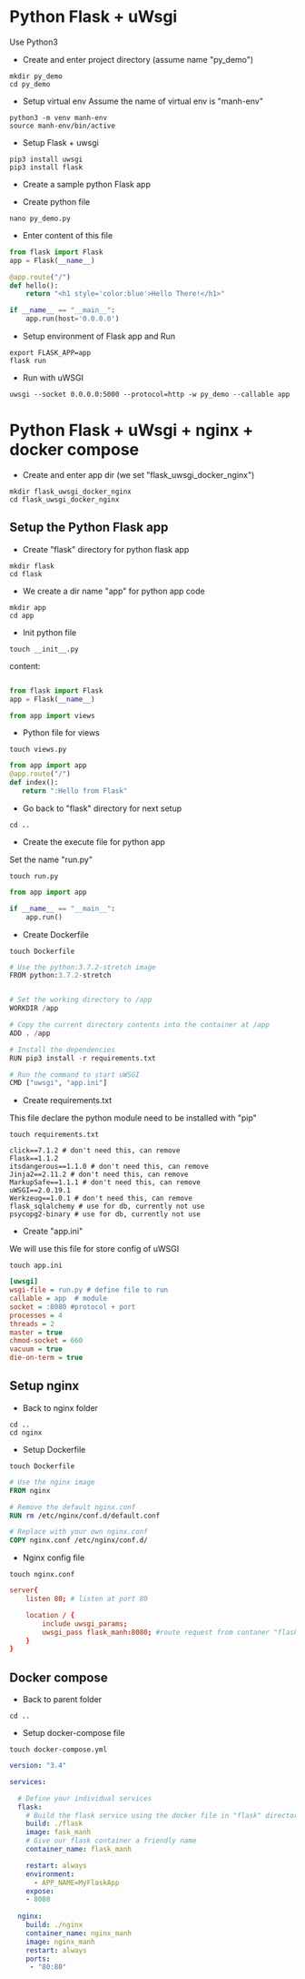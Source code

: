 # Python Flask + uWsgi
Use Python3
* Create and enter project directory (assume name "py_demo")
```
mkdir py_demo
cd py_demo
```

* Setup virtual env
Assume the name of virtual env is "manh-env"
```
python3 -m venv manh-env
source manh-env/bin/active
```

* Setup Flask + uwsgi
```
pip3 install uwsgi
pip3 install flask
```

* Create a sample python Flask app

- Create python file
```
nano py_demo.py
```
- Enter content of this file
```python
from flask import Flask
app = Flask(__name__)

@app.route("/")
def hello():
    return "<h1 style='color:blue'>Hello There!</h1>"

if __name__ == "__main__":
    app.run(host='0.0.0.0')

```
- Setup environment of Flask app and Run
```
export FLASK_APP=app
flask run
```
* Run with uWSGI

```
uwsgi --socket 0.0.0.0:5000 --protocol=http -w py_demo --callable app
```

 # Python Flask + uWsgi + nginx + docker compose
* Create and enter app dir (we set "flask_uwsgi_docker_nginx")
```
mkdir flask_uwsgi_docker_nginx
cd flask_uwsgi_docker_nginx
```
## Setup the Python Flask app
* Create "flask" directory for python flask app
```
mkdir flask
cd flask
```
* We create a dir name "app" for python app code
```
mkdir app
cd app
```

* Init python file
```
touch __init__.py
```

content:
```python

from flask import Flask
app = Flask(__name__)

from app import views
````
* Python file for views
```
touch views.py
```


```python
from app import app
@app.route("/")
def index():
   return ":Hello from Flask"
```
* Go back to "flask" directory for next setup
```
cd ..
```

* Create the execute file for python app

Set the name "run.py"
```
touch run.py
```

```python
from app import app

if __name__ == "__main__":
    app.run()
```

* Create Dockerfile
```
touch Dockerfile
```

```python
# Use the python:3.7.2-stretch image
FROM python:3.7.2-stretch


# Set the working directory to /app
WORKDIR /app

# Copy the current directory contents into the container at /app
ADD . /app

# Install the dependencies
RUN pip3 install -r requirements.txt

# Run the command to start uWSGI
CMD ["uwsgi", "app.ini"]
```

* Create requirements.txt

This file declare the python module need to be installed with "pip"

```
touch requirements.txt
```

```
click==7.1.2 # don't need this, can remove
Flask==1.1.2
itsdangerous==1.1.0 # don't need this, can remove
Jinja2==2.11.2 # don't need this, can remove
MarkupSafe==1.1.1 # don't need this, can remove
uWSGI==2.0.19.1
Werkzeug==1.0.1 # don't need this, can remove
flask_sqlalchemy # use for db, currently not use
psycopg2-binary # use for db, currently not use
```

* Create "app.ini"

We will use this file for store config of uWSGI

```
touch app.ini
```

```ini
[uwsgi]
wsgi-file = run.py # define file to run
callable = app  # module
socket = :8080 #protocol + port
processes = 4
threads = 2
master = true
chmod-socket = 660
vacuum = true
die-on-term = true
```

## Setup nginx
* Back to nginx folder

```
cd .. 
cd nginx
```

* Setup Dockerfile

```
touch Dockerfile
```

```Dockerfile
# Use the nginx image
FROM nginx

# Remove the default nginx.conf
RUN rm /etc/nginx/conf.d/default.conf

# Replace with your own nginx.conf
COPY nginx.conf /etc/nginx/conf.d/
```

* Nginx config file

```
touch nginx.conf
```

```conf
server{
    listen 80; # listen at port 80

    location / {
        include uwsgi_params;
        uwsgi_pass flask_manh:8080; #route request from contaner "flask_manh" and port 8080
    }
}
```

## Docker compose
* Back to parent folder
```
cd ..
```

* Setup docker-compose file
```
touch docker-compose.yml
```

```yml
version: "3.4"

services:

  # Define your individual services
  flask:
    # Build the flask service using the docker file in "flask" directory
    build: ./flask
    image: fask_manh
    # Give our flask container a friendly name
    container_name: flask_manh

    restart: always
    environment: 
      - APP_NAME=MyFlaskApp
    expose: 
    - 8080
  
  nginx:
    build: ./nginx
    container_name: nginx_manh
    image: nginx_manh
    restart: always
    ports: 
     - "80:80"
```